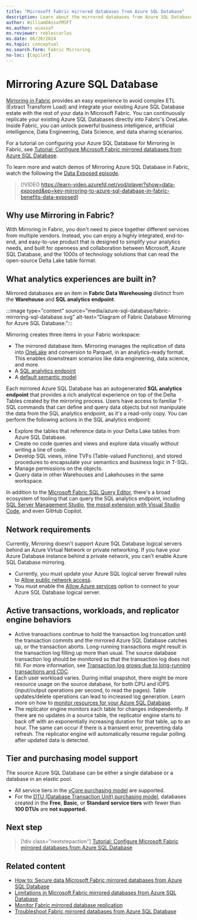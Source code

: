 ```yaml
---
title: "Microsoft Fabric mirrored databases from Azure SQL Database"
description: Learn about the mirrored databases from Azure SQL Database in Microsoft Fabric.
author: WilliamDAssafMSFT
ms.author: wiassaf
ms.reviewer: roblescarlos
ms.date: 06/20/2024
ms.topic: conceptual
ms.search.form: Fabric Mirroring
no-loc: [Copilot]
---
```


# Mirroring Azure SQL Database

[Mirroring in Fabric](overview.md) provides an easy experience to avoid complex ETL (Extract Transform Load) and integrate your existing Azure SQL Database estate with the rest of your data in Microsoft Fabric. You can continuously replicate your existing Azure SQL Databases directly into Fabric's OneLake. Inside Fabric, you can unlock powerful business intelligence, artificial intelligence, Data Engineering, Data Science, and data sharing scenarios.

For a tutorial on configuring your Azure SQL Database for Mirroring in Fabric, see [Tutorial: Configure Microsoft Fabric mirrored databases from Azure SQL Database](azure-sql-database-tutorial.md).

To learn more and watch demos of Mirroring Azure SQL Database in Fabric, watch the following the [Data Exposed episode](/shows/data-exposed/key-mirroring-to-azure-sql-database-in-fabric-benefits-data-exposed).

> [!VIDEO https://learn-video.azurefd.net/vod/player?show=data-exposed&ep=key-mirroring-to-azure-sql-database-in-fabric-benefits-data-exposed]

## Why use Mirroring in Fabric?

With Mirroring in Fabric, you don't need to piece together different services from multiple vendors. Instead, you can enjoy a highly integrated, end-to-end, and easy-to-use product that is designed to simplify your analytics needs, and built for openness and collaboration between Microsoft, Azure SQL Database, and the 1000s of technology solutions that can read the open-source Delta Lake table format.

## What analytics experiences are built in?

Mirrored databases are an item in **Fabric Data Warehousing** distinct from the **Warehouse** and **SQL analytics endpoint**.

:::image type="content" source="media/azure-sql-database/fabric-mirroring-sql-database.svg" alt-text="Diagram of Fabric Database Mirroring for Azure SQL Database.":::

Mirroring creates three items in your Fabric workspace:

- The mirrored database item. Mirroring manages the replication of data into [OneLake](../../onelake/onelake-overview.md) and conversion to Parquet, in an analytics-ready format. This enables downstream scenarios like data engineering, data science, and more.
- A [SQL analytics endpoint](../../data-warehouse/get-started-lakehouse-sql-analytics-endpoint.md)
- A [default semantic model](../../data-warehouse/semantic-models.md)

Each mirrored Azure SQL Database has an autogenerated **SQL analytics endpoint** that provides a rich analytical experience on top of the Delta Tables created by the mirroring process. Users have access to familiar T-SQL commands that can define and query data objects but not manipulate the data from the SQL analytics endpoint, as it's a read-only copy. You can perform the following actions in the SQL analytics endpoint:

- Explore the tables that reference data in your Delta Lake tables from Azure SQL Database.
- Create no code queries and views and explore data visually without writing a line of code.
- Develop SQL views, inline TVFs (Table-valued Functions), and stored procedures to encapsulate your semantics and business logic in T-SQL.
- Manage permissions on the objects.
- Query data in other Warehouses and Lakehouses in the same workspace.

In addition to the [Microsoft Fabric SQL Query Editor](/fabric/data-warehouse/sql-query-editor), there's a broad ecosystem of tooling that can query the SQL analytics endpoint, including [SQL Server Management Studio](/sql/ssms/download-sql-server-management-studio-ssms), [the mssql extension with Visual Studio Code](/sql/tools/visual-studio-code/mssql-extensions?view=fabric&preserve-view=true), and even GitHub Copilot. 

## Network requirements

Currently, Mirroring doesn't support Azure SQL Database logical servers behind an Azure Virtual Network or private networking. If you have your Azure Database instance behind a private network, you can't enable Azure SQL Database mirroring.

- Currently, you must update your Azure SQL logical server firewall rules to [Allow public network access](/azure/azure-sql/database/connectivity-settings#change-public-network-access). 
- You must enable the [Allow Azure services](/azure/azure-sql/database/network-access-controls-overview#allow-azure-services) option to connect to your Azure SQL Database logical server.

## Active transactions, workloads, and replicator engine behaviors

- Active transactions continue to hold the transaction log truncation until the transaction commits and the mirrored Azure SQL Database catches up, or the transaction aborts. Long-running transactions might result in the transaction log filling up more than usual. The source database transaction log should be monitored so that the transaction log does not fill. For more information, see [Transaction log grows due to long-running transactions and CDC](/troubleshoot/sql/database-engine/replication/monitor-long-running-transactions-and-log-growth).
- Each user workload varies. During initial snapshot, there might be more resource usage on the source database, for both CPU and IOPS (input/output operations per second, to read the pages). Table updates/delete operations can lead to increased log generation. Learn more on how to [monitor resources for your Azure SQL Database](/azure/azure-sql/database/monitor-tune-overview?view=azuresql-db&preserve-view=true#azure-sql-database-and-azure-sql-managed-instance-resource-monitoring).
- The replicator engine monitors each table for changes independently. If there are no updates in a source table, the replicator engine starts to back off with an exponentially increasing duration for that table, up to an hour. The same can occur if there is a transient error, preventing data refresh. The replicator engine will automatically resume regular polling after updated data is detected.

## Tier and purchasing model support

The source Azure SQL Database can be either a single database or a database in an elastic pool.

- All service tiers in the [vCore purchasing model](/azure/azure-sql/database/service-tiers-sql-database-vcore) are supported.
- For the [DTU (Database Transaction Unit) purchasing model](/azure/azure-sql/database/service-tiers-dtu), databases created in the **Free**, **Basic**, or **Standard service tiers** with fewer than **100 DTUs** are **not supported.**

## Next step

> [!div class="nextstepaction"]
> [Tutorial: Configure Microsoft Fabric mirrored databases from Azure SQL Database](azure-sql-database-tutorial.md)

## Related content

- [How to: Secure data Microsoft Fabric mirrored databases from Azure SQL Database](azure-sql-database-how-to-data-security.md)
- [Limitations in Microsoft Fabric mirrored databases from Azure SQL Database](azure-sql-database-limitations.md)
- [Monitor Fabric mirrored database replication](monitor.md)
- [Troubleshoot Fabric mirrored databases from Azure SQL Database](azure-sql-database-troubleshoot.md)
